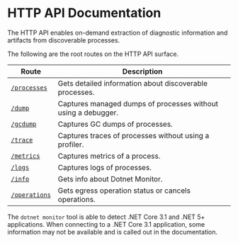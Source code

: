 # HTTP API Documentation

The HTTP API enables on-demand extraction of diagnostic information and artifacts from discoverable processes.

The following are the root routes on the HTTP API surface.

| Route | Description |
|---|---|
| [`/processes`](processes.md) | Gets detailed information about discoverable processes. |
| [`/dump`](dump.md) | Captures managed dumps of processes without using a debugger. |
| [`/gcdump`](gcdump.md) | Captures GC dumps of processes. |
| [`/trace`](trace.md) | Captures traces of processes without using a profiler. |
| [`/metrics`](metrics.md) | Captures metrics of a process. |
| [`/logs`](logs.md) | Captures logs of processes. |
| [`/info`](info.md) | Gets info about Dotnet Monitor. |
| [`/operations`](operations.md) | Gets egress operation status or cancels operations. |

The `dotnet monitor` tool is able to detect .NET Core 3.1 and .NET 5+ applications. When connecting to a .NET Core 3.1 application, some information may not be available and is called out in the documentation.
